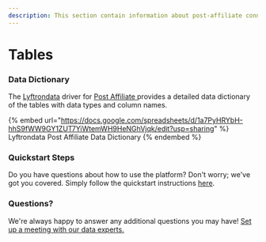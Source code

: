 ```yaml
---
description: This section contain information about post-affiliate connector tables information
---
```


# Tables

### Data Dictionary

The [Lyftrondata](https://www.lyftrondata.com/) driver for [Post Affiliate](https://www.lyftrondata.com/integration/post-affiliate/)[ ](https://www.lyftrondata.com/integration/post-affiliate/)provides a detailed data dictionary of the tables with data types and column names.

{% embed url="https://docs.google.com/spreadsheets/d/1a7PyHRYbH-hhS9fWW9GY1ZUT7YiWtemWH9HeNGhVjqk/edit?usp=sharing" %}
Lyftrondata Post Affiliate Data Dictionary
{% endembed %}

### Quickstart Steps

Do you have questions about how to use the platform? Don't worry; we've got you covered. Simply follow the quickstart instructions [here](../../../../quickstart-steps.md).

### Questions? <a href="#questions" id="questions"></a>

We're always happy to answer any additional questions you may have! [Set up a meeting with our data experts.](https://www.lyftrondata.com/book-a-meeting/)

